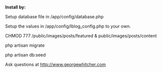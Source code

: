 **Install by:**


Setup database file in /app/config/database.php

Setup the values in /app/config/lblog_config.php to your own. 

CHMOD 777 /public/images/posts/featured & public/images/posts/content

php artisan migrate 

php artisan db:seed


Ask questions at http://www.georgewhitcher.com